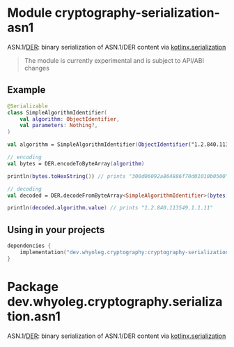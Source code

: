 # Module cryptography-serialization-asn1

ASN.1/[DER][DER]: binary serialization of ASN.1/DER content via [kotlinx.serialization][kotlinx.serialization]

> The module is currently experimental and is subject to API/ABI changes

## Example

```kotlin
@Serializable
class SimpleAlgorithmIdentifier(
    val algorithm: ObjectIdentifier,
    val parameters: Nothing?,
)

val algorithm = SimpleAlgorithmIdentifier(ObjectIdentifier("1.2.840.113549.1.1.11"), null)

// encoding
val bytes = DER.encodeToByteArray(algorithm)

println(bytes.toHexString()) // prints "300d06092a864886f70d01010b0500"

// decoding
val decoded = DER.decodeFromByteArray<SimpleAlgorithmIdentifier>(bytes)

println(decoded.algorithm.value) // prints "1.2.840.113549.1.1.11"
```

## Using in your projects

```kotlin
dependencies {
    implementation("dev.whyoleg.cryptography:cryptography-serialization-asn1:0.2.0")
}
```

[DER]: https://whyoleg.github.io/cryptography-kotlin/api/cryptography-serialization-asn1/dev.whyoleg.cryptography.serialization.asn1/-d-e-r/index.html

[kotlinx.serialization]: https://github.com/Kotlin/kotlinx.serialization

# Package dev.whyoleg.cryptography.serialization.asn1

ASN.1/[DER][DER]: binary serialization of ASN.1/DER content via [kotlinx.serialization][kotlinx.serialization]

[DER]: https://whyoleg.github.io/cryptography-kotlin/api/cryptography-serialization-asn1/dev.whyoleg.cryptography.serialization.asn1/-d-e-r/index.html

[kotlinx.serialization]: https://github.com/Kotlin/kotlinx.serialization
